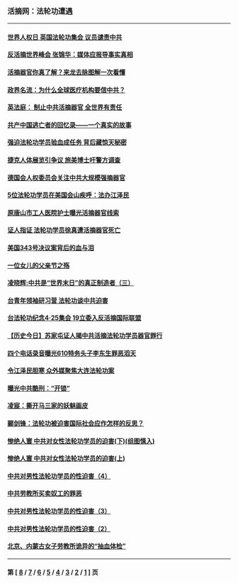 ### 活摘网：法轮功遭遇
---
#### [世界人权日 英国法轮功集会 议员谴责中共](../../pages/nf5881/n13431763.md?01160430) 
#### [反活摘世界峰会 张锦华：媒体应报导事实真相](../../pages/nf5881/n13278502.md?01160430) 
#### [活摘器官你真了解？来龙去脉图解一次看懂](../../pages/nf5881/n13013820.md?01160430) 
#### [政界名流：为什么全球医疗机构要信中共？](../../pages/nf5881/n11945479.md?01160430) 
#### [英法庭： 制止中共活摘器官 全世界有责任](../../pages/nf5881/n11330691.md?01160430) 
#### [共产中国逃亡者的回忆录——一个真实的故事](../../pages/nf5881/n10918649.md?01160430) 
#### [强迫法轮功学员验血成任务 背后藏惊天秘密](../../pages/nf5881/n4252384.md?01160430) 
#### [捷克人体展览引争议 旅美博士吁警方调查](../../pages/nf5881/n9429187.md?01160430) 
#### [德国会人权委员会关注中共大规模强摘器官](../../pages/nf5881/n8418950.md?01160430) 
#### [5位法轮功学员在美国会山疾呼：法办江泽民](../../pages/nf5881/n8101519.md?01160430) 
#### [原唐山市工人医院护士曝光活摘器官线索](../../pages/nf5881/n8076384.md?01160430) 
#### [证人指证 法轮功学员徐真遭活摘器官死亡](../../pages/nf5881/n8042467.md?01160430) 
#### [美国343号决议案背后的血与泪](../../pages/nf5881/n8020684.md?01160430) 
#### [一位女儿的父亲节之殇](../../pages/nf5881/n8014122.md?01160430) 
#### [凌晓辉:中共是“世界末日”的真正制造者（三）](../../pages/nf5881/n4210333.md?01160430) 
#### [台青年领袖研习营 法轮功谈中共迫害](../../pages/nf5881/n4141857.md?01160430) 
#### [台法轮功纪念4‧25集会 19立委入反活摘国际联盟](../../pages/nf5881/n4141821.md?01160430) 
#### [【历史今日】苏家屯证人揭中共活摘法轮功学员器官罪行](../../pages/nf5881/n4135912.md?01160430) 
#### [四个电话录音曝光610特务头子李东生罪恶滔天](../../pages/nf5881/n4040060.md?01160430) 
#### [令江泽民胆寒 众外媒聚焦大连法轮功案](../../pages/nf5881/n3932671.md?01160430) 
#### [曝光中共酷刑：“开锁”](../../pages/nf5881/n3889373.md?01160430) 
#### [凌宸：撕开马三家的妖魅画皮](../../pages/nf5881/n3849369.md?01160430) 
#### [郦剑锋：法轮功被迫害国际社会应作怎样的反思？](../../pages/nf5881/n3824560.md?01160430) 
#### [惨绝人寰 中共对女性法轮功学员的迫害(下)(组图慎入)](../../pages/nf5881/n3816285.md?01160430) 
#### [惨绝人寰 中共对女性法轮功学员的迫害(上)](../../pages/nf5881/n3815374.md?01160430) 
#### [中共对男性法轮功学员的性迫害（4）](../../pages/nf5881/n3769144.md?01160430) 
#### [中共劳教所买卖奴工的罪恶](../../pages/nf5881/n3769378.md?01160430) 
#### [中共对男性法轮功学员的性迫害（3）](../../pages/nf5881/n3768231.md?01160430) 
#### [中共对男性法轮功学员的性迫害（2）](../../pages/nf5881/n3767211.md?01160430) 
#### [北京、内蒙古女子劳教所诡异的“抽血体检”](../../pages/nf5881/n3753158.md?01160430) 

---
#### 第 [ [8](./8.md?01160430) / [7](./7.md?01160430) / [6](./6.md?01160430) / [5](./5.md?01160430) / [4](./4.md?01160430) / [3](./3.md?01160430) / [2](./2.md?01160430) / [1](./1.md?01160430) ] 页
